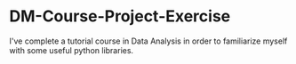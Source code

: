 # DM-Course-Project-Exercise
I've complete a tutorial course in Data Analysis in order to familiarize myself with some useful python libraries.
